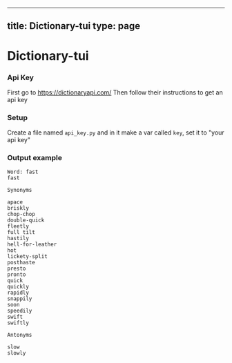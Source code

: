
---
title: Dictionary-tui
type: page
---
# Dictionary-tui

### Api Key
First go to https://dictionaryapi.com/
Then follow their instructions to get an api key

### Setup
Create a file named `api_key.py` and in it make a var called `key`, set it to "your api key"


### Output example

```
Word: fast
fast

Synonyms

apace
briskly
chop-chop
double-quick
fleetly
full tilt
hastily
hell-for-leather
hot
lickety-split
posthaste
presto
pronto
quick
quickly
rapidly
snappily
soon
speedily
swift
swiftly

Antonyms

slow
slowly
```
